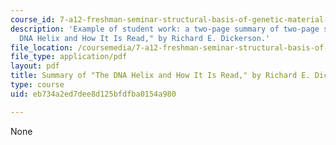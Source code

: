 ```yaml
---
course_id: 7-a12-freshman-seminar-structural-basis-of-genetic-material-nucleic-acids-fall-2005
description: 'Example of student work: a two-page summary of two-page summary of "The
  DNA Helix and How It Is Read," by Richard E. Dickerson.'
file_location: /coursemedia/7-a12-freshman-seminar-structural-basis-of-genetic-material-nucleic-acids-fall-2005/eb734a2ed7dee8d125bfdfba0154a980_mjura.pdf
file_type: application/pdf
layout: pdf
title: Summary of "The DNA Helix and How It Is Read," by Richard E. Dickerson
type: course
uid: eb734a2ed7dee8d125bfdfba0154a980

---
```

None